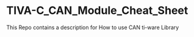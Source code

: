 # TIVA-C_CAN_Module_Cheat_Sheet
This Repo contains a description for How to use CAN ti-ware Library
